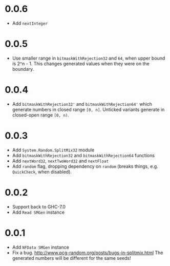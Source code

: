 # 0.0.6

- Add `nextInteger`

# 0.0.5

- Use smaller range in `bitmaskWithRejection32` and `64`,
  when upper bound is 2^n - 1.
  This changes generated values when they were on the boundary.

# 0.0.4

- Add `bitmaskWithRejection32'` and `bitmaskWithRejection64'`
  which generate numbers in closed range `[0, n]`.
  Unticked variants generate in closed-open range `[0, n)`.

# 0.0.3

- Add `System.Random.SplitMix32` module
- Add `bitmaskWithRejection32` and `bitmaskWithRejection64` functions
- Add `nextWord32`, `nextTwoWord32` and `nextFloat`
- Add `random` flag, dropping dependency on `random`
  (breaks things, e.g. `QuickCheck`, when disabled).

# 0.0.2

- Support back to GHC-7.0
- Add `Read SMGen` instance

# 0.0.1

- Add `NFData SMGen` instance
- Fix a bug. http://www.pcg-random.org/posts/bugs-in-splitmix.html
  The generated numbers will be different for the same seeds!
